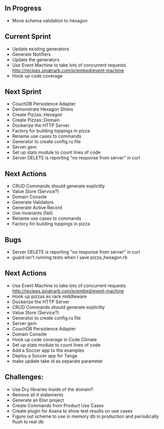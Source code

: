 ## In Progress
* Move schema validation to hexagon

## Current Sprint
* Update existing generators
* Generate Notifiers
* Update the generators
* Use Event Machine to take lots of concurrent requests http://recipes.sinatrarb.com/p/embed/event-machine
* Hook up code coverage

## Next Sprint
* CouchDB Persistence Adapter
* Demonstrate Hexagon Shims
* Create Pizzas::Hexagon
* Create Pizzas::Domain
* Dockerize the HTTP Server
* Factory for building toppings in pizza
* Rename use cases to commands
* Generator to create config.ru file
* Server gem
* Set up stats module to count lines of code
* Server DELETE is reporting "no response from server" in curl

## Next Actions
* CRUD Commands should generate explicitly
* Value Store (Service?)
* Domain Console
* Generate Validators
* Generate Active Record
* Use invariants (fail)
* Rename use cases to commands
* Factory for building toppings in pizza

## Bugs
* Server DELETE is reporting "no response from server" in curl
* guard isn't running tests when I save pizza_hexagon.rb

## Next Actions
* Use Event Machine to take lots of concurrent requests http://recipes.sinatrarb.com/p/embed/event-machine
* Hook up pizzas as rack middleware
* Dockerize the HTTP Server
* CRUD Commands should generate explicitly
* Value Store (Service?)
* Generator to create config.ru file
* Server gem
* CouchDB Persistence Adapter
* Domain Console
* Hook up code coverage in Code Climate
* Set up stats module to count lines of code
* Add a Soccer app to the examples
* Deploy a Soccer app for Tanga
* make update take id as separate parameter

## Challenges:
* Use Dry libraries inside of the domain?
* Remove all if statements
* Generate an Elixr project
* Create Commands from Product Use Cases
* Create plugin for Asana to show test results on use cases
* Figure out scheme to use in memory db in production and periodically flush to real db

